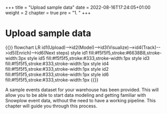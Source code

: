 +++
title = "Upload sample data"
date = 2022-08-16T17:24:05+01:00
weight = 2
chapter = true
pre = "1. "
+++

# Upload sample data

{{<mermaid>}}
flowchart LR
    id1(Upload)-->id2(Model)-->id3(Visualize)-->id4(Track)-->id5(Enrich)-->id6(Next steps)
    style id1 fill:#f5f5f5,stroke:#6638B8,stroke-width:3px
    style id5 fill:#f5f5f5,stroke:#333,stroke-width:1px
    style id3 fill:#f5f5f5,stroke:#333,stroke-width:1px
    style id4 fill:#f5f5f5,stroke:#333,stroke-width:1px
    style id2 fill:#f5f5f5,stroke:#333,stroke-width:1px
    style id6 fill:#f5f5f5,stroke:#333,stroke-width:1px
{{</mermaid >}}

A sample events dataset for your warehouse has been provided. This will allow you to be able to start data modeling and getting familiar with Snowplow event data, without the need to have a working pipeline. This chapter will guide you through this process.
